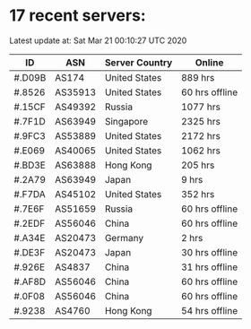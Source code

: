 # 17 recent servers:

Latest update at: Sat Mar 21 00:10:27 UTC 2020

| ID | ASN | Server Country | Online |
| -- | --- | -------------- | ------ |
| #.D09B | AS174 | United States | 889 hrs |
| #.8526 | AS35913 | United States | 60 hrs offline |
| #.15CF | AS49392 | Russia | 1077 hrs |
| #.7F1D | AS63949 | Singapore | 2325 hrs |
| #.9FC3 | AS53889 | United States | 2172 hrs |
| #.E069 | AS40065 | United States | 1062 hrs |
| #.BD3E | AS63888 | Hong Kong | 205 hrs |
| #.2A79 | AS63949 | Japan | 9 hrs |
| #.F7DA | AS45102 | United States | 352 hrs |
| #.7E6F | AS51659 | Russia | 60 hrs offline |
| #.2EDF | AS56046 | China | 60 hrs offline |
| #.A34E | AS20473 | Germany | 2 hrs |
| #.DE3F | AS20473 | Japan | 30 hrs offline |
| #.926E | AS4837 | China | 31 hrs offline |
| #.AF8D | AS56046 | China | 60 hrs offline |
| #.0F08 | AS56046 | China | 60 hrs offline |
| #.9238 | AS4760 | Hong Kong | 54 hrs offline |

